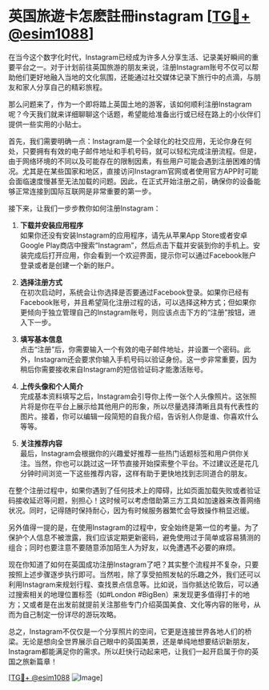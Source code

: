 # 英国旅遊卡怎麽註冊instagram [[TG💪+ @esim1088](https://t.me/s/esim1088)]

在当今这个数字化时代，Instagram已经成为许多人分享生活、记录美好瞬间的重要平台之一。对于计划前往英国旅游的朋友来说，注册Instagram账号不仅可以帮助他们更好地融入当地的文化氛围，还能通过社交媒体记录下旅行中的点滴，与朋友和家人分享自己的精彩旅程。

那么问题来了，作为一个即将踏上英国土地的游客，该如何顺利注册Instagram呢？今天我们就来详细聊聊这个话题，希望能给准备出行或已经在路上的小伙伴们提供一些实用的小贴士。

首先，我们需要明确一点：Instagram是一个全球化的社交应用，无论你身在何处，只要拥有有效的电子邮件地址和手机号码，就可以轻松完成注册流程。但是，由于网络环境的不同以及可能存在的限制因素，有些用户可能会遇到注册困难的情况。尤其是在某些国家和地区，直接访问Instagram官网或者使用官方APP时可能会面临速度慢甚至无法加载的问题。因此，在正式开始注册之前，确保你的设备能够正常连接到国际互联网是非常重要的第一步。

接下来，让我们一步步教你如何注册Instagram：

1. **下载并安装应用程序**  
   如果你还没有安装Instagram的应用程序，请先从苹果App Store或者安卓Google Play商店中搜索“Instagram”，然后点击下载并安装到你的手机上。安装完成后打开应用，你会看到一个欢迎界面，提示你可以通过Facebook账户登录或者是创建一个新的账户。

2. **选择注册方式**  
   在初次启动时，系统会让你选择是否要通过Facebook登录。如果你已经有Facebook账号，并且希望简化注册过程的话，可以选择这种方式；但如果你更倾向于独立管理自己的Instagram账号，则应该点击下方的“注册”按钮，进入下一步。

3. **填写基本信息**  
   点击“注册”后，你需要输入一个有效的电子邮件地址，并设置一个密码。此外，Instagram还会要求你输入手机号码以验证身份。这一步非常重要，因为稍后你需要接收来自Instagram的短信验证码才能激活账号。

4. **上传头像和个人简介**  
   完成基本资料填写之后，Instagram会引导你上传一张个人头像照片。这张照片将是你在平台上展示给其他用户的形象，所以尽量选择清晰且具有代表性的图片。接着，你可以编辑一段简短的自我介绍，告诉别人你是谁、你喜欢什么等等。

5. **关注推荐内容**  
   最后，Instagram会根据你的兴趣爱好推荐一些热门话题标签和用户供你关注。当然，你也可以跳过这一环节直接开始探索整个平台。不过建议还是花几分钟时间浏览一下这些推荐内容，这样有助于更快地找到志同道合的朋友。

在整个注册过程中，如果你遇到了任何技术上的障碍，比如页面加载失败或者验证码接收延迟等问题，别担心！这时候可以考虑借助第三方工具如加速器来改善网络状况。同时，记得随时保持耐心，因为有时候服务器繁忙会导致操作稍显迟缓。

另外值得一提的是，在使用Instagram的过程中，安全始终是第一位的考量。为了保护个人信息不被泄露，我们应该定期更新密码，避免使用过于简单或容易猜测的组合；同时也要注意不要随意添加陌生人为好友，以免遭遇不必要的麻烦。

现在你知道了如何在英国成功注册Instagram了吧？其实整个流程并不复杂，只要按照上述步骤逐步执行即可。当然啦，除了享受拍照发帖的乐趣之外，我们还可以利用Instagram来规划行程、查找景点信息等。比如说，当你抵达伦敦后，可以通过搜索相关的地理位置标签（如#London #BigBen）来发现更多值得打卡的地方；又或者是在出发前就提前关注那些专门介绍英国美食、文化等内容的账号，从而为自己制定一份详尽的游玩攻略。

总之，Instagram不仅仅是一个分享照片的空间，它更是连接世界各地人们的桥梁。无论是想向全世界展示自己眼中的英国美景，还是单纯地想要结识新朋友，Instagram都能满足你的需求。所以赶快行动起来吧，让我们一起开启属于你的英国之旅新篇章！

[[TG💪+ @esim1088](https://t.me/s/esim1088) ![Image](https://i.postimg.cc/4NQfJmqS/Snipaste-2025-05-13-00-14-12.png)]
